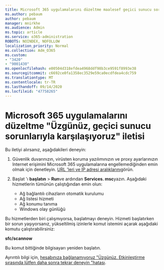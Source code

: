 ```yaml
---
title: Microsoft 365 uygulamalarını düzeltme maalesef geçici sunucu sorunları mesajlıyoruz
ms.author: pebaum
author: pebaum
manager: mnirkhe
ms.audience: Admin
ms.topic: article
ms.service: o365-administration
ROBOTS: NOINDEX, NOFOLLOW
localization_priority: Normal
ms.collection: Adm_O365
ms.custom:
- "3420"
- "9001430"
ms.openlocfilehash: e00504d318efdea4968ddf98b3ce9591f8993e38
ms.sourcegitcommit: c6692ce0fa1358ec3529e59ca0ecdfdea4cdc759
ms.translationtype: MT
ms.contentlocale: tr-TR
ms.lasthandoff: 09/14/2020
ms.locfileid: "47758265"
---
```

# <a name="fixing-the-microsoft-365-apps-sorry-we-are-having-temporary-server-issues-message"></a>Microsoft 365 uygulamalarını düzeltme "Üzgünüz, geçici sunucu sorunlarıyla karşılaşıyoruz" iletisi

Bu iletiyi alırsanız, aşağıdakileri deneyin:

1. Güvenlik duvarınızın, virüsten koruma yazılımınızın ve proxy ayarlarınızın Internet erişimini Microsoft 365 uygulamalarına engellemediğinden emin olmak için denetleyin. [URL 'leri ve IP adresi aralıklarını](https://docs.microsoft.com/office365/enterprise/urls-and-ip-address-ranges)görün.

2. Başlat 'ı **başlatın**  >  **Run**ve ardından **Services. msc**yazın. Aşağıdaki hizmetlerin tümünün çalıştığından emin olun:
    - Ağ bağlantılı cihazların otomatik kurulumu
    - Ağ listesi hizmeti
    - Ağ konumu tanıma
    - Windows olay günlüğü

Bu hizmetlerden biri çalışmıyorsa, başlatmayı deneyin. Hizmeti başlatırken bir sorun yaşıyorsanız, yükseltilmiş izinlerle komut istemini açarak aşağıdaki komutu çalıştırabilirsiniz:

**sfc/scannow**

Bu komut bittiğinde bilgisayarı yeniden başlatın.

Ayrıntılı bilgi için, [hesabınıza bağlanamıyoruz "Üzgünüz. Etkinleştirme sırasında lütfen daha sonra tekrar deneyin "hatası](https://docs.microsoft.com/office/troubleshoot/activation-installation/issue-when-activate-office-from-office-365).